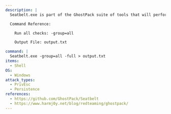```yaml
---
description: |
  Seatbelt.exe is part of the GhostPack suite of tools that will perform a lot of "safety checks" on the Windows host and collect system data that could be useful for potential privilege escalation or persistence methods. The following command will run all checks on the system and store the output in a file (WARNING: will collect a lot of data. remove `-full` for less output).

  Command Reference:

  	Run all checks: -group=all

  	Output File: output.txt

command: |
  Seatbelt.exe -group=all -full > output.txt
items:
  - Shell
OS:
  - Windows
attack_types:
  - PrivEsc
  - Persistence
references:
  - https://github.com/GhostPack/Seatbelt
  - https://www.harmj0y.net/blog/redteaming/ghostpack/
---
```

